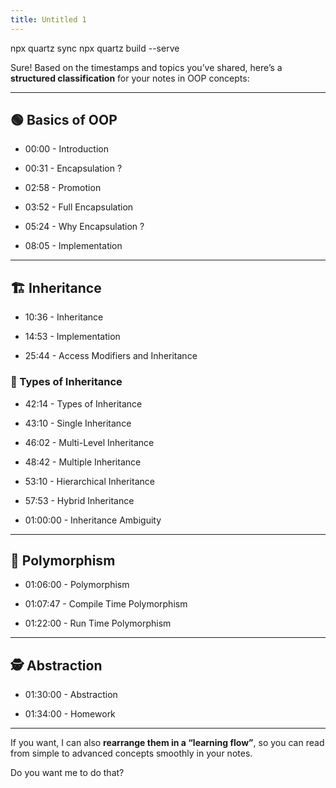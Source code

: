 ```yaml
---
title: Untitled 1
---
```


npx quartz sync
npx quartz build --serve

Sure! Based on the timestamps and topics you’ve shared, here’s a **structured classification** for your notes in OOP concepts:

---

## 🟢 Basics of OOP

- 00:00 - Introduction
    
- 00:31 - Encapsulation ?
    
- 02:58 - Promotion
    
- 03:52 - Full Encapsulation
    
- 05:24 - Why Encapsulation ?
    
- 08:05 - Implementation
    

---

## 🏗 Inheritance

- 10:36 - Inheritance
    
- 14:53 - Implementation
    
- 25:44 - Access Modifiers and Inheritance
    

### 🔹 Types of Inheritance

- 42:14 - Types of Inheritance
    
- 43:10 - Single Inheritance
    
- 46:02 - Multi-Level Inheritance
    
- 48:42 - Multiple Inheritance
    
- 53:10 - Hierarchical Inheritance
    
- 57:53 - Hybrid Inheritance
    
- 01:00:00 - Inheritance Ambiguity
    

---

## 🔄 Polymorphism

- 01:06:00 - Polymorphism
    
- 01:07:47 - Compile Time Polymorphism
    
- 01:22:00 - Run Time Polymorphism
    

---

## 🕵️ Abstraction

- 01:30:00 - Abstraction
    
- 01:34:00 - Homework
    

---

If you want, I can also **rearrange them in a “learning flow”**, so you can read from simple to advanced concepts smoothly in your notes.

Do you want me to do that?